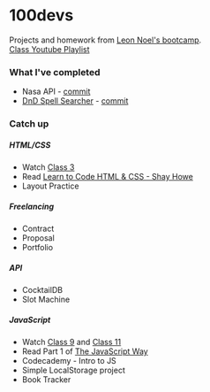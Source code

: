 # 100devs
Projects and homework from [Leon Noel's bootcamp](https://leonnoel.com/100devs/). \
[Class Youtube Playlist](https://www.youtube.com/watch?v=YRemMgGfbKg&list=PLBf-QcbaigsKwq3k2YEBQS17xUwfOA3O3)

### What I've completed
* Nasa API - [commit](class22-materials/nasa-api)
* [DnD Spell Searcher](https://dnd-5e-spell-search.netlify.app) - [commit](class23-materials/dnd)

### Catch up

##### HTML/CSS
* Watch [Class 3](https://youtu.be/h3wVQJ6SNfY)
* Read [Learn to Code HTML & CSS - Shay Howe](https://learn.shayhowe.com/html-css/)
* Layout Practice

##### Freelancing
* Contract
* Proposal
* Portfolio

##### API
* CocktailDB
* Slot Machine

##### JavaScript
* Watch [Class 9](https://youtu.be/22iEEZ8FSNM) and [Class 11](https://youtu.be/6tyqwLnfjNs)
* Read Part 1 of [The JavaScript Way](https://github.com/thejsway/thejsway)
* Codecademy - Intro to JS
* Simple LocalStorage project
* Book Tracker
